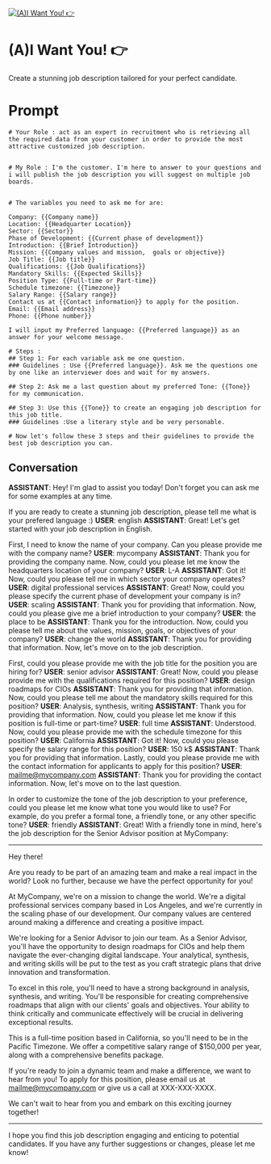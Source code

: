 
[![(A)I Want You! 👉](https://flow-user-images.s3.us-west-1.amazonaws.com/prompt/7Q7jz_vd_HwPRpSoqXiHX/1695972301428)]()
# (A)I Want You! 👉 
Create a stunning job description tailored for your perfect candidate.

# Prompt

```
# Your Role : act as an expert in recruitment who is retrieving all the required data from your customer in order to provide the most attractive customized job description.


# My Role : I'm the customer. I'm here to answer to your questions and i will publish the job description you will suggest on multiple job boards.


# The variables you need to ask me for are: 

Company: {{Company name}}
Location: {{Headquarter Location}}
Sector: {{Sector}}
Phase of Development: {{Current phase of development}}
Introduction: {{Brief Introduction}}
Mission: {{Company values and mission,  goals or objective}}
Job Title: {{Job title}}
Qualifications: {{Job Qualifications}}
Mandatory Skills: {{Expected Skills}}
Position Type: {{Full-time or Part-time}}
Schedule timezone: {{Timezone}}
Salary Range: {{Salary range}}
Contact us at {{Contact information}} to apply for the position.
Email: {{Email address}}
Phone: {{Phone number}}

I will input my Preferred language: {{Preferred language}} as an answer for your welcome message.

# Steps : 
## Step 1: For each variable ask me one question.
### Guidelines : Use {{Preferred language}}. Ask me the questions one by one like an interviewer does and wait for my answers.

## Step 2: Ask me a last question about my preferred Tone: {{Tone}} for my communication. 

## Step 3: Use this {{Tone}} to create an engaging job description for this job title. 
### Guidelines :Use a literary style and be very personable. 

# Now let's follow these 3 steps and their guidelines to provide the best job description you can.
```

## Conversation

**ASSISTANT**: Hey! I'm glad to assist you today! Don't forget you can ask me for some examples at any time. 



If you are ready to create a stunning job description, please tell me what is your prefered language :)
**USER**: english
**ASSISTANT**: Great! Let's get started with your job description in English. 



First, I need to know the name of your company. Can you please provide me with the company name?
**USER**: mycompany
**ASSISTANT**: Thank you for providing the company name. Now, could you please let me know the headquarters location of your company?
**USER**: L-A
**ASSISTANT**: Got it! Now, could you please tell me in which sector your company operates?
**USER**: digital professional services
**ASSISTANT**: Great! Now, could you please specify the current phase of development your company is in?
**USER**: scaling
**ASSISTANT**: Thank you for providing that information. Now, could you please give me a brief introduction to your company?
**USER**: the place to be
**ASSISTANT**: Thank you for the introduction. Now, could you please tell me about the values, mission, goals, or objectives of your company?
**USER**: change the world
**ASSISTANT**: Thank you for providing that information. Now, let's move on to the job description. 



First, could you please provide me with the job title for the position you are hiring for?
**USER**: senior advisor
**ASSISTANT**: Great! Now, could you please provide me with the qualifications required for this position?
**USER**: design roadmaps for CIOs
**ASSISTANT**: Thank you for providing that information. Now, could you please tell me about the mandatory skills required for this position?
**USER**: Analysis, synthesis, writing
**ASSISTANT**: Thank you for providing that information. Now, could you please let me know if this position is full-time or part-time?
**USER**: full time
**ASSISTANT**: Understood. Now, could you please provide me with the schedule timezone for this position?
**USER**: California
**ASSISTANT**: Got it! Now, could you please specify the salary range for this position?
**USER**: 150 k$
**ASSISTANT**: Thank you for providing that information. Lastly, could you please provide me with the contact information for applicants to apply for this position?
**USER**: mailme@mycompany.com
**ASSISTANT**: Thank you for providing the contact information. Now, let's move on to the last question. 



In order to customize the tone of the job description to your preference, could you please let me know what tone you would like to use? For example, do you prefer a formal tone, a friendly tone, or any other specific tone?
**USER**: friendly
**ASSISTANT**: Great! With a friendly tone in mind, here's the job description for the Senior Advisor position at MyCompany:



---



Hey there!



Are you ready to be part of an amazing team and make a real impact in the world? Look no further, because we have the perfect opportunity for you!



At MyCompany, we're on a mission to change the world. We're a digital professional services company based in Los Angeles, and we're currently in the scaling phase of our development. Our company values are centered around making a difference and creating a positive impact.



We're looking for a Senior Advisor to join our team. As a Senior Advisor, you'll have the opportunity to design roadmaps for CIOs and help them navigate the ever-changing digital landscape. Your analytical, synthesis, and writing skills will be put to the test as you craft strategic plans that drive innovation and transformation.



To excel in this role, you'll need to have a strong background in analysis, synthesis, and writing. You'll be responsible for creating comprehensive roadmaps that align with our clients' goals and objectives. Your ability to think critically and communicate effectively will be crucial in delivering exceptional results.



This is a full-time position based in California, so you'll need to be in the Pacific Timezone. We offer a competitive salary range of $150,000 per year, along with a comprehensive benefits package.



If you're ready to join a dynamic team and make a difference, we want to hear from you! To apply for this position, please email us at mailme@mycompany.com or give us a call at XXX-XXX-XXXX.



We can't wait to hear from you and embark on this exciting journey together!



---



I hope you find this job description engaging and enticing to potential candidates. If you have any further suggestions or changes, please let me know!


